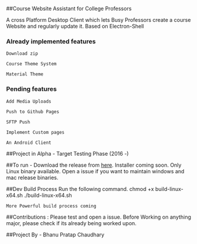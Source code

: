 ##Course Website Assistant for College Professors

A cross Platform Desktop Client which lets Busy Professors create a course Website and regularly update it. Based on Electron-Shell

### Already implemented features
	
	Download zip

	Course Theme System

	Material Theme

### Pending features
	
	Add Media Uploads
	
	Push to Github Pages

	SFTP Push

	Implement Custom pages

	An Android Client

##Project in Alpha - Target Testing Phase (2016 -)

##To run -
 Download the release from [here](https://github.com/navya/Kalam/releases). Installer coming soon. Only Linux binary available. Open a issue if you want to maintain windows and mac release binaries.

##Dev Build Process
	Run the following command. 
	chmod +x build-linux-x64.sh
	./build-linux-x64.sh


	More Powerful build process coming

##Contributions : 
Please test and open a issue. Before Working on anything major, please check if its already being worked upon.

##Project By - Bhanu Pratap Chaudhary
